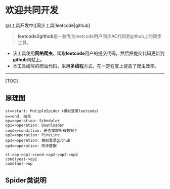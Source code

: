 # 欢迎共同开发

@(工具开发中)[同步工具|leetcode|github]
> **leetcode2github**是一款专为leetcode用户同步AC代码到github上的同步工具。

-	该工具使用**网络爬虫**，爬取**leetcode**用户的提交代码，然后把提交代码更新到**github**网站上。
-	本工具编写的爬虫代码，采用**多线程**方式，在一定程度上提高了爬虫效率。
 
-------------------

[TOC]

## 原理图
```flow
st=>start: MutipleSpider（模拟登录leetcode）
e=>end: 结束
op=>operation: Scheduler
op1=>operation: Downloader
cond=>condition: 是否爬取所有数据？
op2=>operation:	PineLine
op3=>operation:	模拟登录github
op4=>operation:	同步数据

st->op->op1->cond->op2->op3->op4
cond(yes)->op2
cond(no)->op
```


## Spider类说明

